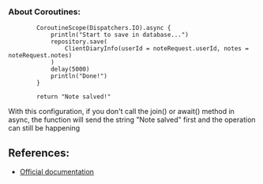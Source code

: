 ### About Coroutines:

```
        CoroutineScope(Dispatchers.IO).async {
            println("Start to save in database...")
            repository.save(
                ClientDiaryInfo(userId = noteRequest.userId, notes = noteRequest.notes)
            )
            delay(5000)
            println("Done!")
        }

        return "Note salved!"
```

With this configuration, if you don't call the join() or await() method in async,
the function will send the string "Note salved" first and the operation can still be happening


## References:
 - [Official documentation](https://kotlinlang.org/docs/coroutines-overview.html)